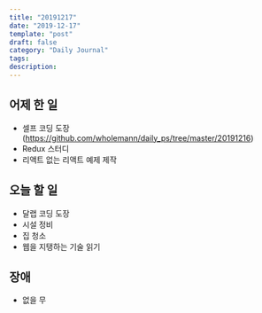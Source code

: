 ```yaml
---
title: "20191217"
date: "2019-12-17"
template: "post"
draft: false
category: "Daily Journal"
tags:
description:
---
```


## 어제 한 일

* 셀프 코딩 도장(https://github.com/wholemann/daily_ps/tree/master/20191216)
* Redux 스터디
* 리액트 없는 리액트 예제 제작

## 오늘 할 일

* 달랩 코딩 도장
* 시설 정비
* 집 청소
* 웹을 지탱하는 기술 읽기

## 장애

* 없을 무
